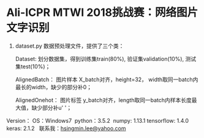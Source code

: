 # Ali-ICPR MTWI 2018挑战赛：网络图片文字识别

1. dataset.py
    数据预处理文件，提供了三个类：

    Dataset:
        划分数据集，得到训练集train(80%), 验证集validation(10%), 测试集test(10%)；

    AlignedBatch：
        图片样本 X_batch对齐，height=32， width取同一batch内最长的width，缺少的部分补0；

    AlignedOnehot：
        图片标签 y_batch对齐，length取同一batch内样本长度最大值，缺少部分补u' '；

Version：
  OS：Windows7
  python：3.5.2
  numpy: 1.13.1
  tensorflow: 1.4.0
  keras: 2.1.2
  
联系我：hsingmin.lee@yahoo.com

